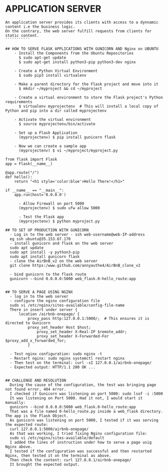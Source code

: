 # APPLICATION SERVER
````````````````````
An application server provides its clients with access to a dynnamic content i.e the business logic.
On the contrary, the web server fulfill requests from clients for static content.
```````````

## HOW TO SERVE FLASK APPLICATIONS WITH GUNICORN AND Nginx on UBUNTU
	- Install the Components from the Ubuntu Repositories
	  $ sudo apt-get update
	  $ sudo apt-get install python3-pip python3-dev nginx

	- Create a Python Virtual Environment
	  $ sudo pip3 install virtualenv

	- Make a parent directory for the Flask project and move into it
	  $ mkdir ~/myproject && cd ~/myproject

	- Create a virtual environment to store the Flask project's Python requirements
	  $ virtualenv myprojectenv  # This will install a local copy of Python and pip into a dir called myprojectenv

	- Activate the virtual environment
	  $ source myprojectenv/bin/activate

	- Set up a Flask Application
	  (myprojectenv) $ pip install gunicorn flask

	- Now we can create a sample app
	  (myprojectenv) $ vi ~/myproject/myproject.py

from flask import Flask
app = Flask(__name__)

@app.route("/")
def hello():
    return "<h1 style='color:blue'>Hello There!</h1>"

if __name__ == "__main__":
    app.run(host='0.0.0.0')

	  - Allow Firewall on port 5000
	  (myprojectenv) $ sudo ufw allow 5000

	  - Test the Flask app
	  (myprojectenv) $ python myproject.py

## TO SET UP PRODUCTION WITH GUNICORN
  - Log in to the web server - ssh web-username@web-IP-address
  eg ssh ubuntu@35.153.67.170
  - install gunicorn and flask on the web server
  sudo apt update
  sudo apt install -y python3-pip
  sudo apt install gunicorn flask
  - clone the AirBnB_v2 on the web server
  git clone https:/www.github.com/annyauthe4/AirBnB_clone_v2

  - bind gunicorn to the flask route
  gunicorn --bind 0.0.0.0:5000 web_flask.0-hello_route:app


## TO SERVE A PAGE USING NGINX
  - log in to the web server
  - configure the nginx configuration file
  sudo vi /etc/nginx/sites-available/config-file-name
  There in insert under server {
	  location /airbnb-onepage/ {
		  proxy_pass http:127.0.0.1:5000/;  # This ensures it is directed to Gunicorn
		  proxy_set_header Host $host;
        	  proxy_set_header X-Real-IP $remote_addr;
        	  proxy_set_header X-Forwarded-For $proxy_add_x_forwarded_for;
    	  }

  - Test nginx configuration: sudo nginx -t
  - Restart nginx: sudo nginx systemctl restart nginx
  - Then test on the terminal: curl -sI 127.0.0.1/airbnb-onepage/
  - Expected output: HTTP/1.1 200 OK ...


## CHALLENGE AND RESOLUTION
  During the cause of the configuration, the test was bringing page not found error, 404 error.
  I checked if Gunicorn was listening on port 5000: sudo lsof -i :5000
  It was listening on Port 5000. Had it not, I would start it manually:
  gunicorn --bind 0.0.0.0:5000 web_flask.0-hello_route:app
  That was a file named 0-hello_route.py inside a web_flask directory. The app is the Flask Object.
  As gunicorn was listening on port 5000, I tested if it was serving the expected route:
  curl 127.0.0.1:5000/airbnb-onepage/
  As that was working, I tried fixing Nginx configuration file:
  sudo vi /etc/nginx/sites-available/default
  I added the lines of instruction under how to serve a page usig Nginx above.
  I tested if the configuration was successful and then restarted Nginx, then tested it on the terminal as above.
  Then check the content: curl 127.0.0.1/airbnb-onepage/
  It brought the expected output.
